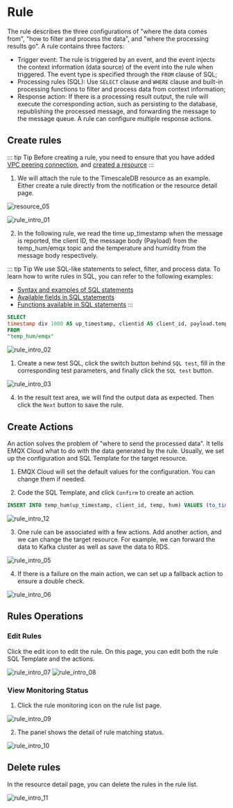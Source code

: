 # Rule

The rule describes the three configurations of "where the data comes from", "how to filter and process the data", and "where the processing results go". A rule contains three factors:

- Trigger event: The rule is triggered by an event, and the event injects the context information (data source) of the event into the rule when triggered. The event type is specified through the `FROM` clause of SQL;
- Processing rules (SQL): Use `SELECT` clause and `WHERE` clause and built-in processing functions to filter and process data from context information;
- Response action: If there is a processing result output, the rule will execute the corresponding action, such as persisting to the database, republishing the processed message, and forwarding the message to the message queue. A rule can configure multiple response actions.

## Create rules

::: tip Tip
Before creating a rule, you need to ensure that you have added [VPC peering connection](../deployments/vpc_peering.md), and [created a resource](resources.md)
:::

1. We will attach the rule to the TimescaleDB resource as an example. Either create a rule directly from the notification or the resource detail page.

![resource_05](./_assets/resource_05.png)

![rule_intro_01](./_assets/rule_intro_01.png)

2. In the following rule, we read the time up_timestamp when the message is reported, the client ID, the message body (Payload) from the temp_hum/emqx topic and the temperature and humidity from the message body respectively.

::: tip Tip
We use SQL-like statements to select, filter, and process data. To learn how to write rules in SQL, you can refer to the following examples:

- [Syntax and examples of SQL statements](https://docs.emqx.com/en/enterprise/v4.4/rule/rule-engine_grammar_and_examples.html)
- [Available fields in SQL statements](https://docs.emqx.com/en/enterprise/v4.4/rule/rule-engine_field.html)
- [Functions available in SQL statements](https://docs.emqx.com/en/enterprise/v4.4/rule/rule-engine_buildin_function.html)
:::

```sql
SELECT 
timestamp div 1000 AS up_timestamp, clientid AS client_id, payload.temp AS temp, payload.hum AS hum
FROM
"temp_hum/emqx"
```

![rule_intro_02](./_assets/rule_intro_02.png)

1. Create a new test SQL, click the switch button behind `SQL test`, fill in the corresponding test parameters, and finally click the `SQL test` button.

![rule_intro_03](./_assets/rule_intro_03.png)

4. In the result text area, we will find the output data as expected. Then click the `Next` button to save the rule.

## Create Actions

An action solves the problem of "where to send the processed data". It tells EMQX Cloud what to do with the data generated by the rule. Usually, we set up the configuration and SQL Template for the target resource. 

1. EMQX Cloud will set the default values for the configuration. You can change them if needed.

2. Code the SQL Template, and click `Confirm` to create an action.

```sql
INSERT INTO temp_hum(up_timestamp, client_id, temp, hum) VALUES (to_timestamp(${up_timestamp}), ${client_id}, ${temp}, ${hum})
```

![rule_intro_12](./_assets/rule_intro_12.png)

3. One rule can be associated with a few actions. Add another action, and we can change the target resource. For example, we can forward the data to Kafka cluster as well as save the data to RDS.

![rule_intro_05](./_assets/rule_intro_05.png)

4. If there is a failure on the main action, we can set up a fallback action to ensure a double check.

![rule_intro_06](./_assets/rule_intro_06.png)

## Rules Operations

### Edit Rules

Click the edit icon to edit the rule. On this page, you can edit both the rule SQL Template and the actions.

![rule_intro_07](./_assets/rule_intro_07.png)
![rule_intro_08](./_assets/rule_intro_08.png)
  
### View Monitoring Status

1. Click the rule monitoring icon on the rule list page.

![rule_intro_09](./_assets/rule_intro_09.png)

2. The panel shows the detail of rule matching status.

![rule_intro_10](./_assets/rule_intro_10.png)

## Delete rules

In the resource detail page, you can delete the rules in the rule list.

![rule_intro_11](./_assets/rule_intro_11.png)

